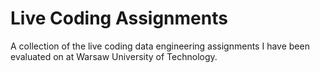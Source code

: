 # Live Coding Assignments
A collection of the live coding data engineering assignments I have been evaluated on at Warsaw University of Technology.
